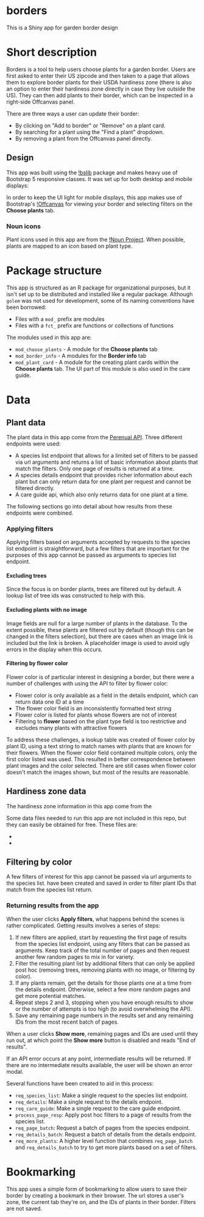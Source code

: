 # borders

This is a Shiny app for garden border design

# Short description

Borders is a tool to help users choose plants for a garden border. Users are 
first asked to enter their US zipcode and then taken to a page that allows them
to explore border plants for their USDA hardiness zone (there is also an option 
to enter their hardiness zone directly in case they live outside the US). They 
can then add plants to their border, which can be inspected in a right-side 
Offcanvas panel.

There are three ways a user can update their border:

- By clicking on "Add to border" or "Remove" on a plant card.
- By searching for a plant using the "Find a plant" dropdown.
- By removing a plant from the Offcanvas panel directly.

## Design

This app was built using the [!bslib](https://rstudio.github.io/bslib/) package 
and makes heavy use of Bootstrap 5 responsive classes. It was set up for both 
desktop and mobile displays:

<include desktop and mobile images here>

In order to keep the UI light for mobile displays, this app makes use of 
Bootstrap's [!Offcanvas](https://getbootstrap.com/docs/5.0/components/offcanvas/) 
for viewing your border and selecting filters on the **Choose plants** tab.

### Noun icons

Plant icons used in this app are from the [!Noun Project](https://thenounproject.com/). 
When possible, plants are mapped to an icon based on plant type.

# Package structure

This app is structured as an R package for organizational purposes, but it isn't
set up to be distributed and installed like a regular package. Although `golem`
was not used for development, some of its naming conventions have been borrowed:

- Files with a `mod_` prefix are modules
- Files with a `fct_` prefix are functions or collections of functions

The modules used in this app are:

- `mod_choose_plants` - A module for the **Choose plants** tab
- `mod_border_info` - A modules for the **Border info** tab
- `mod_plant_card` - A module for the creating plant cards within the 
**Choose plants** tab. The UI part of this module is also used in the care 
guide.

# Data

## Plant data

The plant data in this app come from the [Perenual API](https://perenual.com/docs/api). Three different endpoints were used:

- A species list endpoint that allows for a limited set of filters to be passed 
via url arguments and returns a list of basic information about plants that match
the filters. Only one page of results is returned at a time.
- A species details endpoint that provides richer information about each plant
but can only return data for one plant per request and cannot be filtered 
directly.
- A care guide api, which also only returns data for one plant at a time.

The following sections go into detail about how results from these endpoints 
were combined.

### Applying filters

Applying filters based on arguments accepted by requests to the species list
endpoint is straightforward, but a few filters that are important for the 
purposes of this app cannot be passed as arguments to species list endpoint.

#### Excluding trees

Since the focus is on border plants, trees are filtered out by default. A lookup 
list of tree ids was constructed to help with this.

#### Excluding plants with no image

Image fields are null for a large number of plants in the database. To the 
extent possible, these plants are filtered out by default (though this can be
changed in the filters selection), but there are cases when an image link is 
included but the link is broken. A placeholder image is used to avoid ugly 
errors in the display when this occurs.

#### Filtering by flower color 

Flower color is of particular interest in designing a border, but there were 
a number of challenges with using the API to filter by flower color:

- Flower color is only available as a field in the details endpoint, which can
return data one ID at a time
- The flower color field is an inconsistently formatted text string
- Flower color is listed for plants whose flowers are not of interest
- Filtering to __flower__ based on the plant type field is too restrictive and 
excludes many plants with attractive flowers

To address these challenges, a lookup table was created of flower color by plant 
ID, using a text string to match names with plants that are known for their 
flowers. When the flower color field contained multiple colors, only the first
color listed was used. This resulted in better correspondence between plant 
images and the color selected. There are still cases when flower color doesn't 
match the images shown, but most of the results are reasonable.

## Hardiness zone data

The hardiness zone information in this app come from the 

Some data files needed to run this app are not included in this repo, but they 
can easily be obtained for free. These files are:
- <zipcode files>
- <prepopulated data>

## Filtering by color

A few filters of interest for this app cannot be passed via url arguments to 
the species list. have been created and saved in order to filter plant IDs that
match from the species list return.

### Returning results from the app

When the user clicks __Apply filters__, what happens behind the scenes is rather complicated. Getting results involves a series of steps:

1. If new filters are applied, start by requesting the first page of results 
from the species list endpoint, using any filters that can be passed as 
arguments. Keep track of the total number of pages and then request another few
random pages to mix in for variety.
2. Filter the resulting plant list by additional filters that can only be 
applied post hoc (removing trees, removing plants with no image, or filtering by 
color).
3. If any plants remain, get the details for those plants one at a time from the 
details endpoint. Otherwise, select a few more random pages and get more 
potential matches.
4. Repeat steps 2 and 3, stopping when you have enough results to show or the 
number of attempts is too high (to avoid overwhelming the API).
5. Save any remaining page numbers in the results set and any remaining IDs from
the most recent batch of pages.

When a user clicks __Show more__, remaining pages and IDs are used until they 
run out, at which point the __Show more__ button is disabled and reads "End of 
results".

If an API error occurs at any point, intermediate results will be returned. If 
there are no intermediate results available, the user will be shown an error
modal.

Several functions have been created to aid in this process:

- `req_species_list`: Make a single request to the species list endpoint.
- `req_details`: Make a single request to the details endpoint.
- `req_care_guide`: Make a single request to the care guide endpoint.
- `process_page_resp`: Apply post hoc filters to a page of results from the 
species list. 
- `req_page_batch`: Request a batch of pages from the species endpoint.
- `req_details_batch`: Request a batch of details from the details endpoint.
- `req_more_plants`: A higher level function that combines `req_page_batch` and
`req_details_batch` to try to get more plants based on a set of filters.

# Bookmarking

This app uses a simple form of bookmarking to allow users to save their border 
by creating a bookmark in their browser. The url stores a user's zone, the 
current tab they're on, and the IDs of plants in their border. Filters are not 
saved.
